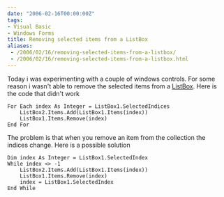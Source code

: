 ```yaml
---
date: "2006-02-16T00:00:00Z"
tags:
- Visual Basic
- Windows Forms
title: Removing selected items from a ListBox
aliases:
 - /2006/02/16/removing-selected-items-from-a-listbox/
 - /2006/02/16/removing-selected-items-from-a-listbox.html
---
```

Today i was experimenting with a couple of windows controls. For some reason i wasn't able to remove the selected items from a [ListBox](http://msdn.microsoft.com/library/default.asp?url=/library/en-us/cpref/html/frlrfsystemwindowsformslistboxmemberstopic.asp). Here is the code that didn't work

```vbnet
For Each index As Integer = ListBox1.SelectedIndices
	ListBox2.Items.Add(ListBox1.Items(index))
	ListBox1.Items.Remove(index)
End For
```

The problem is that when you remove an item from the collection the indices change. Here is a possible solution

```vbnet
Dim index As Integer = ListBox1.SelectedIndex
While index <> -1
	ListBox2.Items.Add(ListBox1.Items(index))
	ListBox1.Items.Remove(index)
	index = ListBox1.SelectedIndex
End While
```
